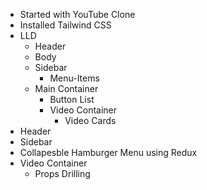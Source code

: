 
- Started with YouTube Clone
- Installed Tailwind CSS
- LLD
    - Header
    - Body
    - Sidebar
        - Menu-Items
    - Main Container
        - Button List
        - Video Container
            - Video Cards
- Header
- Sidebar
- Collapesble Hamburger Menu using Redux 
- Video Container
    - Props Drilling


